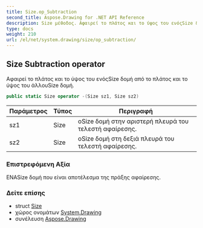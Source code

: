 ```yaml
---
title: Size.op_Subtraction
second_title: Aspose.Drawing for .NET API Reference
description: Size μέθοδος. Αφαιρεί το πλάτος και το ύψος του ενόςSize δομή από το πλάτος και το ύψος του άλλουSize δομή.
type: docs
weight: 210
url: /el/net/system.drawing/size/op_subtraction/
---
```

## Size Subtraction operator

Αφαιρεί το πλάτος και το ύψος του ενόςSize δομή από το πλάτος και το ύψος του άλλουSize δομή.

```csharp
public static Size operator -(Size sz1, Size sz2)
```

| Παράμετρος | Τύπος | Περιγραφή |
| --- | --- | --- |
| sz1 | Size | οSize δομή στην αριστερή πλευρά του τελεστή αφαίρεσης. |
| sz2 | Size | οSize δομή στη δεξιά πλευρά του τελεστή αφαίρεσης. |

### Επιστρεφόμενη Αξία

ΕΝΑSize δομή που είναι αποτέλεσμα της πράξης αφαίρεσης.

### Δείτε επίσης

* struct [Size](../)
* χώρος ονομάτων [System.Drawing](../../size/)
* συνέλευση [Aspose.Drawing](../../../)


